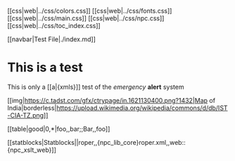 
[[css|web|../css/colors.css]]
[[css|web|../css/fonts.css]]
[[css|web|../css/main.css]]
[[css|web|../css/npc.css]]
[[css|web|../css/toc_index.css]]

[[navbar|Test File|./index.md]]

# This is a test

This is only a [[a|{xmls}]] test of the *emergency* **alert** system

[[img|https://c.tadst.com/gfx/ctrypage/in.1621130400.png?1432|Map of India|borderless|https://upload.wikimedia.org/wikipedia/commons/d/db/IST-CIA-TZ.png]]


[[table|good|0,*|foo,,bar;;Bar,,foo]]

[[statblocks|Statblocks||roper,,{npc_lib_core}roper.xml,,web::{npc_xslt_web}]]
